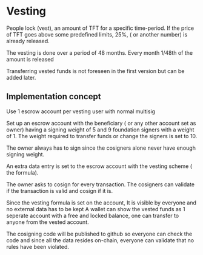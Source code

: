 # Vesting

People lock (vest), an amount of TFT for a specific time-period. If the price of TFT goes above some predefined limits, 25%, ( or another number) is already released.

The vesting is done over a period of 48 months. Every month 1/48th of the amount is released

Transferring vested funds is not foreseen in the first version but can be added later.

## Implementation concept

Use 1 escrow account per vesting user with normal multisig

Set up an escrow account with the beneficiary ( or any other account set as owner) having a signing weight of 5 and 9 foundation signers with a weight of 1. The weight required to transfer funds or change the signers is set to 10.

The owner always has to sign since the cosigners alone never have enough signing weight.

An extra data entry is set to the escrow account with the vesting scheme ( the formula).

The owner asks to cosign for every transaction. The cosigners can validate if the transaction is valid and cosign if it is.

Since the vesting formula is set on the account, It is visible by everyone and no external data has to be kept
A wallet can show the vested funds as 1 seperate account with a free and locked balance, one can transfer to anyone from the vested account.

The cosigning code will be published to github so everyone can check the code and since all the data resides on-chain, everyone can validate that no rules have been violated.

